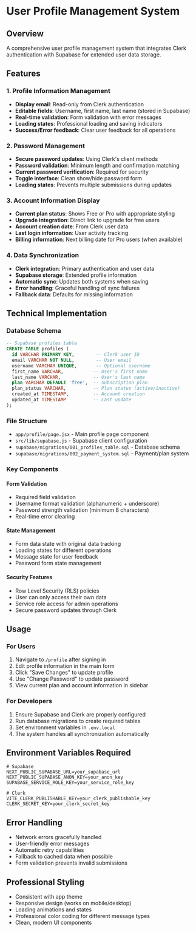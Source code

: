 # User Profile Management System

## Overview
A comprehensive user profile management system that integrates Clerk authentication with Supabase for extended user data storage.

## Features

### 1. Profile Information Management
- **Display email**: Read-only from Clerk authentication
- **Editable fields**: Username, first name, last name (stored in Supabase)
- **Real-time validation**: Form validation with error messages
- **Loading states**: Professional loading and saving indicators
- **Success/Error feedback**: Clear user feedback for all operations

### 2. Password Management
- **Secure password updates**: Using Clerk's client methods
- **Password validation**: Minimum length and confirmation matching
- **Current password verification**: Required for security
- **Toggle interface**: Clean show/hide password form
- **Loading states**: Prevents multiple submissions during updates

### 3. Account Information Display
- **Current plan status**: Shows Free or Pro with appropriate styling
- **Upgrade integration**: Direct link to upgrade for free users
- **Account creation date**: From Clerk user data
- **Last login information**: User activity tracking
- **Billing information**: Next billing date for Pro users (when available)

### 4. Data Synchronization
- **Clerk integration**: Primary authentication and user data
- **Supabase storage**: Extended profile information
- **Automatic sync**: Updates both systems when saving
- **Error handling**: Graceful handling of sync failures
- **Fallback data**: Defaults for missing information

## Technical Implementation

### Database Schema
```sql
-- Supabase profiles table
CREATE TABLE profiles (
  id VARCHAR PRIMARY KEY,        -- Clerk user ID
  email VARCHAR NOT NULL,        -- User email
  username VARCHAR UNIQUE,       -- Optional username
  first_name VARCHAR,           -- User's first name
  last_name VARCHAR,            -- User's last name
  plan VARCHAR DEFAULT 'free',  -- Subscription plan
  plan_status VARCHAR,          -- Plan status (active/inactive)
  created_at TIMESTAMP,         -- Account creation
  updated_at TIMESTAMP          -- Last update
);
```

### File Structure
- `app/profile/page.jsx` - Main profile page component
- `src/lib/supabase.js` - Supabase client configuration
- `supabase/migrations/001_profiles_table.sql` - Database schema
- `supabase/migrations/002_payment_system.sql` - Payment/plan system

### Key Components

#### Form Validation
- Required field validation
- Username format validation (alphanumeric + underscore)
- Password strength validation (minimum 8 characters)
- Real-time error clearing

#### State Management
- Form data state with original data tracking
- Loading states for different operations
- Message state for user feedback
- Password form state management

#### Security Features
- Row Level Security (RLS) policies
- User can only access their own data
- Service role access for admin operations
- Secure password updates through Clerk

## Usage

### For Users
1. Navigate to `/profile` after signing in
2. Edit profile information in the main form
3. Click "Save Changes" to update profile
4. Use "Change Password" to update password
5. View current plan and account information in sidebar

### For Developers
1. Ensure Supabase and Clerk are properly configured
2. Run database migrations to create required tables
3. Set environment variables in `.env.local`
4. The system handles all synchronization automatically

## Environment Variables Required
```env
# Supabase
NEXT_PUBLIC_SUPABASE_URL=your_supabase_url
NEXT_PUBLIC_SUPABASE_ANON_KEY=your_anon_key
SUPABASE_SERVICE_ROLE_KEY=your_service_role_key

# Clerk
VITE_CLERK_PUBLISHABLE_KEY=your_clerk_publishable_key
CLERK_SECRET_KEY=your_clerk_secret_key
```

## Error Handling
- Network errors gracefully handled
- User-friendly error messages
- Automatic retry capabilities
- Fallback to cached data when possible
- Form validation prevents invalid submissions

## Professional Styling
- Consistent with app theme
- Responsive design (works on mobile/desktop)
- Loading animations and states
- Professional color coding for different message types
- Clean, modern UI components